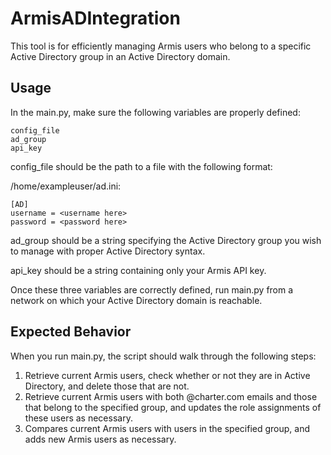 # ArmisADIntegration

This tool is for efficiently managing Armis users who belong to a specific Active Directory group in an Active Directory domain.

## Usage

In the main.py, make sure the following variables are properly defined:

```
config_file
ad_group
api_key
```

config_file should be the path to a file with the following format:

/home/exampleuser/ad.ini:
```
[AD]
username = <username here>
password = <password here>
```

ad_group should be a string specifying the Active Directory group you wish to manage with proper Active Directory syntax.

api_key should be a string containing only your Armis API key.

Once these three variables are correctly defined, run main.py from a network on which your Active Directory domain is reachable.

## Expected Behavior

When you run main.py, the script should walk through the following steps:
1. Retrieve current Armis users, check whether or not they are in Active Directory, and delete those that are not.
2. Retrieve current Armis users with both @charter.com emails and those that belong to the specified group, and updates the role assignments of these users as necessary.
3. Compares current Armis users with users in the specified group, and adds new Armis users as necessary.
